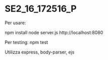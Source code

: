 # SE2_16_172516_P

Per usare:

npm install
node server.js
http://localhost:8080

Per testing:
npm test

Utilizza express, body-parser, ejs
